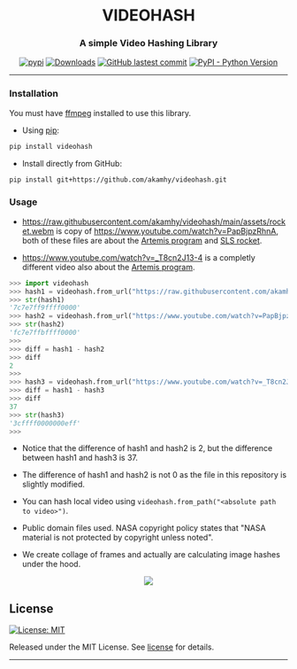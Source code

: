 <div align="center">

<h1> VIDEOHASH </h1>

<h3>A simple Video Hashing Library</h3>

</div>

<p align="center">
<a href="https://pypi.org/project/videohash/"><img alt="pypi" src="https://img.shields.io/pypi/v/videohash.svg"></a>
<a href="https://pepy.tech/project/videohash?versions=1*&versions=2*"><img alt="Downloads" src="https://pepy.tech/badge/videohash/month"></a>
<a href="https://github.com/akamhy/videohash/commits/master"><img alt="GitHub lastest commit" src="https://img.shields.io/github/last-commit/akamhy/videohash?color=blue&style=flat-square"></a>
<a href="#"><img alt="PyPI - Python Version" src="https://img.shields.io/pypi/pyversions/videohash?style=flat-square"></a>
</p>

--------------------------------------------------------------------------


### Installation

You must have [ffmpeg](https://ffmpeg.org/) installed to use this library.


  - Using [pip](https://en.wikipedia.org/wiki/Pip_(package_manager)):

```bash
pip install videohash
```

  - Install directly from GitHub:

```bash
pip install git+https://github.com/akamhy/videohash.git
```

### Usage

  - <https://raw.githubusercontent.com/akamhy/videohash/main/assets/rocket.webm> is copy of <https://www.youtube.com/watch?v=PapBjpzRhnA>, both of these files are about the [Artemis program](https://en.wikipedia.org/wiki/Artemis_program) and [SLS rocket](https://en.wikipedia.org/wiki/Space_Launch_System).
 
  - <https://www.youtube.com/watch?v=_T8cn2J13-4> is a completly different video also about the [Artemis program](https://en.wikipedia.org/wiki/Artemis_program).

```python
>>> import videohash
>>> hash1 = videohash.from_url("https://raw.githubusercontent.com/akamhy/videohash/main/assets/rocket.webm")
>>> str(hash1)
'7c7e7ff9ffff0000'
>>> hash2 = videohash.from_url("https://www.youtube.com/watch?v=PapBjpzRhnA")
>>> str(hash2)
'fc7e7ffbffff0000'
>>> 
>>> diff = hash1 - hash2
>>> diff
2
>>> 
>>> hash3 = videohash.from_url("https://www.youtube.com/watch?v=_T8cn2J13-4")
>>> diff = hash1 - hash3
>>> diff
37
>>> str(hash3)
'3cffff0000000eff'
>>> 
```

  - Notice that the difference of hash1 and hash2 is 2, but the difference between hash1 and hash3 is 37.
  
  - The difference of hash1 and hash2 is not 0 as the file in this repository is slightly modified.
  
  - You can hash local video using `videohash.from_path("<absolute path to video>")`.

  - Public domain files used. NASA copyright policy states that "NASA material is not protected by copyright unless noted".
  
  - We create collage of frames and actually are calculating image hashes under the hood.
  


<div align="center">

<img src="https://raw.githubusercontent.com/akamhy/videohash/main/assets/collage.jpeg"><br>

</div>


## License
[![License: MIT](https://img.shields.io/badge/License-MIT-green.svg)](https://github.com/akamhy/videohash/blob/master/LICENSE)

Released under the MIT License. See
[license](https://github.com/akamhy/videohash/blob/master/LICENSE) for details.


------------------------------------------------------------------------------------
